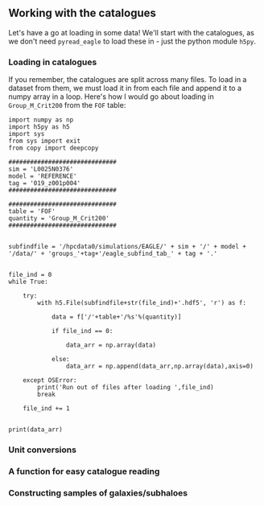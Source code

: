 ## Working with the catalogues

Let's have a go at loading in some data! We'll start with the catalogues, as we don't need `pyread_eagle` to load these in - just the python module `h5py`.

### Loading in catalogues

If you remember, the catalogues are split across many files. To load in a dataset from them, we must load it in from each file and append it to a numpy array in a loop. Here's how I would go about loading in `Group_M_Crit200` from the `FOF` table:

```
import numpy as np
import h5py as h5
import sys
from sys import exit
from copy import deepcopy

##############################
sim = 'L0025N0376'
model = 'REFERENCE'
tag = '019_z001p004'
##############################

##############################
table = 'FOF'
quantity = 'Group_M_Crit200'
##############################


subfindfile = '/hpcdata0/simulations/EAGLE/' + sim + '/' + model + '/data/' + 'groups_'+tag+'/eagle_subfind_tab_' + tag + '.'


file_ind = 0
while True:

    try:
        with h5.File(subfindfile+str(file_ind)+'.hdf5', 'r') as f:
                
            data = f['/'+table+'/%s'%(quantity)]

            if file_ind == 0:
                
                data_arr = np.array(data)
        
            else:
                data_arr = np.append(data_arr,np.array(data),axis=0)

    except OSError:
        print('Run out of files after loading ',file_ind)
        break

    file_ind += 1
        

print(data_arr)
```


### Unit conversions

### A function for easy catalogue reading

### Constructing samples of galaxies/subhaloes
